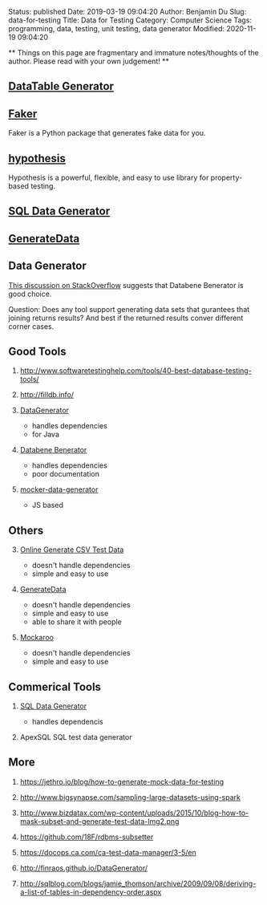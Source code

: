 Status: published
Date: 2019-03-19 09:04:20
Author: Benjamin Du
Slug: data-for-testing
Title: Data for Testing
Category: Computer Science
Tags: programming, data, testing, unit testing, data generator
Modified: 2020-11-19 09:04:20

**
Things on this page are fragmentary and immature notes/thoughts of the author.
Please read with your own judgement!
**

## [DataTable Generator](https://editor.datatables.net/generator/)

## [Faker](https://github.com/joke2k/faker)

Faker is a Python package that generates fake data for you.

## [hypothesis](https://github.com/HypothesisWorks/hypothesis)

Hypothesis is a powerful, flexible, and easy to use library for property-based testing.

## [SQL Data Generator](http://www.freedatagenerator.com/sql-data-generator)

## [GenerateData](https://www.generatedata.com/)

## Data Generator 

[This discussion on StackOverflow](https://stackoverflow.com/questions/591892/tools-for-generating-mock-data) suggests that Databene Benerator is good choice.

Question: Does any tool support generating data sets that gurantees that joining returns results? And best if the returned results conver different corner cases.

## Good Tools

1. http://www.softwaretestinghelp.com/tools/40-best-database-testing-tools/

1. http://filldb.info/

1. [DataGenerator](https://github.com/FINRAOS/DataGenerator)

    - handles dependencies
    - for Java

1. [Databene Benerator ](http://databene.org/databene-benerator)
    - handles dependencies 
    - poor documentation

2. [mocker-data-generator](https://github.com/danibram/mocker-data-generator)
    - JS based

## Others

3. [Online Generate CSV Test Data](http://www.convertcsv.com/generate-test-data.htm)
    - doesn't handle dependencies
    - simple and easy to use

4. [GenerateData](https://www.generatedata.com/)
    - doesn't handle dependencies
    - simple and easy to use
    - able to share it with people

5. [Mockaroo](https://www.mockaroo.com)

    - doesn't handle dependencies
    - simple and easy to use

## Commerical Tools

1. [SQL Data Generator](https://www.red-gate.com/products/sql-development/sql-data-generator/)

    - handles dependencis

2. ApexSQL SQL test data generator

## More

1. https://jethro.io/blog/how-to-generate-mock-data-for-testing

2. http://www.bigsynapse.com/sampling-large-datasets-using-spark

3. http://www.bizdatax.com/wp-content/uploads/2015/10/blog-how-to-mask-subset-and-generate-test-data-Img2.png

4. https://github.com/18F/rdbms-subsetter

5. https://docops.ca.com/ca-test-data-manager/3-5/en

6. http://finraos.github.io/DataGenerator/

7. http://sqlblog.com/blogs/jamie_thomson/archive/2009/09/08/deriving-a-list-of-tables-in-dependency-order.aspx